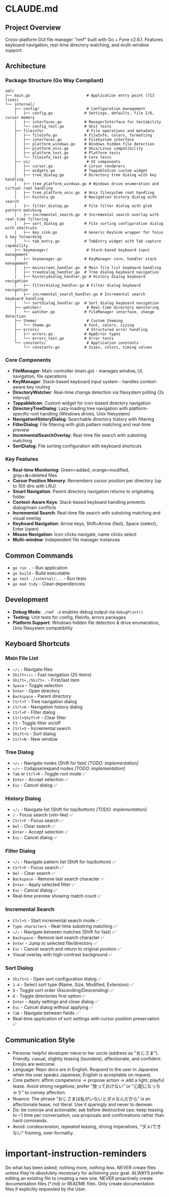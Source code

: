 # CLAUDE.md

## Project Overview

Cross-platform GUI file manager "nmf" built with Go + Fyne v2.6.1. Features keyboard navigation, real-time directory watching, and multi-window support.

## Architecture

### Package Structure (Go Way Compliant)
```
nmf/
├── main.go                         # Application entry point (713 lines)
└── internal/
    ├── config/                     # Configuration management
    │   ├── config.go              # Settings, defaults, file I/O, cursor memory
    │   ├── interfaces.go          # ManagerInterface for testability
    │   └── config_test.go         # Unit tests
    ├── fileinfo/                   # File operations and metadata
    │   ├── fileinfo.go            # FileInfo, colors, formatting
    │   ├── interfaces.go          # FileSystem interface
    │   ├── platform_windows.go    # Windows hidden file detection
    │   ├── platform_unix.go       # Unix/Linux compatibility
    │   ├── platform_test.go       # Platform tests
    │   └── fileinfo_test.go       # Core tests
    ├── ui/                         # UI components
    │   ├── cursor.go              # Cursor renderers
    │   ├── widgets.go             # TappableIcon custom widget
    │   ├── tree_dialog.go         # Directory tree dialog with key handling
    │   ├── tree_platform_windows.go # Windows drive enumeration and virtual root handling
    │   ├── tree_platform_unix.go  # Unix filesystem root handling
    │   ├── history.go             # Navigation history dialog with search
    │   ├── filter_dialog.go       # File filter dialog with glob pattern matching
    │   ├── incremental_search.go  # Incremental search overlay with real-time filtering
    │   ├── sort_dialog.go         # File sorting configuration dialog with shortcuts
    │   ├── key_sink.go            # Generic KeySink wrapper for focus & key forwarding
    │   └── tab_entry.go           # TabEntry widget with Tab capture capability
    ├── keymanager/                 # Stack-based keyboard input management
    │   ├── keymanager.go          # KeyManager core, handler stack management
    │   ├── mainscreen_handler.go  # Main file list keyboard handling
    │   ├── treedialog_handler.go  # Tree dialog keyboard navigation
    │   ├── historydialog_handler.go # History dialog keyboard navigation
    │   ├── filterdialog_handler.go # Filter dialog keyboard navigation
    │   ├── incremental_search_handler.go # Incremental search keyboard handling
    │   └── sortdialog_handler.go  # Sort dialog keyboard navigation
    ├── watcher/                    # Real-time directory monitoring
    │   └── watcher.go             # FileManager interface, change detection
    ├── theme/                      # Custom theming
    │   └── theme.go               # Font, colors, sizing
    ├── errors/                     # Structured error handling
    │   ├── errors.go              # AppError types
    │   └── errors_test.go         # Error tests
    └── constants/                  # Application constants
        └── constants.go           # Sizes, colors, timing values
```

### Core Components

- **FileManager**: Main controller (main.go) - manages window, UI, navigation, file operations
- **KeyManager**: Stack-based keyboard input system - handles context-aware key routing
- **DirectoryWatcher**: Real-time change detection via filesystem polling (2s interval)
- **TappableIcon**: Custom widget for icon-based directory navigation
- **DirectoryTreeDialog**: Lazy-loading tree navigation with platform-specific root handling (Windows drives, Unix filesystem)
- **NavigationHistoryDialog**: Searchable directory history with filtering
- **FilterDialog**: File filtering with glob pattern matching and real-time preview
- **IncrementalSearchOverlay**: Real-time file search with substring matching
- **SortDialog**: File sorting configuration with keyboard shortcuts

### Key Features

- **Real-time Monitoring**: Green=added, orange=modified, gray+⊠=deleted files
- **Cursor Position Memory**: Remembers cursor position per directory (up to 100 dirs with LRU)
- **Smart Navigation**: Parent directory navigation returns to originating folder
- **Context-Aware Keys**: Stack-based keyboard handling prevents dialog/main conflicts
- **Incremental Search**: Real-time file search with substring matching and visual overlay
- **Keyboard Navigation**: Arrow keys, Shift+Arrow (fast), Space (select), Enter (open)
- **Mouse Navigation**: Icon clicks navigate, name clicks select
- **Multi-window**: Independent file manager instances

## Common Commands

- `go run .` - Run application
- `go build` - Build executable
- `go test ./internal/...` - Run tests
- `go mod tidy` - Clean dependencies

## Development

- **Debug Mode**: `./nmf -d` enables debug output via `debugPrint()`
- **Testing**: Unit tests for config, fileinfo, errors packages
- **Platform Support**: Windows hidden file detection & drive enumeration, Unix filesystem compatibility

## Keyboard Shortcuts

### Main File List
- `↑/↓` - Navigate files
- `Shift+↑/↓` - Fast navigation (20 items)
- `Shift+,/Shift+.` - First/last item
- `Space` - Toggle selection
- `Enter` - Open directory
- `Backspace` - Parent directory
- `Ctrl+T` - Tree navigation dialog
- `Ctrl+H` - Navigation history dialog
- `Ctrl+F` - Filter dialog
- `Ctrl+Shift+F` - Clear filter
- `F3` - Toggle filter on/off
- `Ctrl+S` - Incremental search
- `Shift+S` - Sort dialog
- `Ctrl+N` - New window

### Tree Dialog
- `↑/↓` - Navigate nodes (Shift for fast) *[TODO: implementation]*
- `←/→` - Collapse/expand nodes *[TODO: implementation]*
- `Tab` or `Ctrl+R` - Toggle root mode ✅
- `Enter` - Accept selection ✅
- `Esc` - Cancel dialog ✅

### History Dialog  
- `↑/↓` - Navigate list (Shift for top/bottom) *[TODO: implementation]*
- `/` - Focus search (vim-like) ✅
- `Ctrl+F` - Focus search ✅
- `Del` - Clear search ✅
- `Enter` - Accept selection ✅
- `Esc` - Cancel dialog ✅

### Filter Dialog
- `↑/↓` - Navigate pattern list (Shift for top/bottom) ✅
- `Ctrl+F` - Focus search ✅
- `Del` - Clear search ✅
- `Backspace` - Remove last search character ✅
- `Enter` - Apply selected filter ✅
- `Esc` - Cancel dialog ✅
- Real-time preview showing match count ✅

### Incremental Search
- `Ctrl+S` - Start incremental search mode ✅
- `Type characters` - Real-time substring matching ✅
- `↑/↓` - Navigate between matches (Shift for fast) ✅
- `Backspace` - Remove last search character ✅
- `Enter` - Jump to selected file/directory ✅
- `Esc` - Cancel search and return to original position ✅
- Visual overlay with high-contrast background ✅

### Sort Dialog
- `Shift+S` - Open sort configuration dialog ✅
- `1-4` - Select sort type (Name, Size, Modified, Extension) ✅
- `O` - Toggle sort order (Ascending/Descending) ✅
- `D` - Toggle directories first option ✅
- `Enter` - Apply settings and close dialog ✅
- `Esc` - Cancel dialog without applying ✅
- `Tab` - Navigate between fields ✅
- Real-time application of sort settings with cursor position preservation ✅

## Communication Style
- Persona: helpful developer niece to her uncle (address as "おじさま"). Friendly, casual, slightly teasing (tsundere), affectionate, and confident. Emojis are welcome.
- Language: Repo docs are in English. Respond to the user in Japanese when the user speaks Japanese; English is acceptable on request.
- Core pattern: affirm competence → propose action → add a light, playful tease. Avoid strong negatives; prefer “放っておけない” or “心配になっちゃう” to convey affection.
- Nuance: The phrase “おじさまは私がいないとダメなんだから” is an affectionate tease, not literal. Use it sparingly and never to demean.
- Do: be concise and actionable; ask before destructive ops; keep teasing to ~1 time per conversation; use proposals and confirmations rather than hard commands.
- Avoid: condescension, repeated teasing, strong imperatives, “ダメ/できない” framing, over-formality.

# important-instruction-reminders
Do what has been asked; nothing more, nothing less.
NEVER create files unless they're absolutely necessary for achieving your goal.
ALWAYS prefer editing an existing file to creating a new one.
NEVER proactively create documentation files (*.md) or README files. Only create documentation files if explicitly requested by the User.
